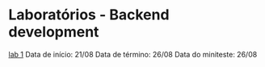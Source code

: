 # Laboratórios - Backend development

[lab 1](https://docs.google.com/document/d/e/2PACX-1vQYsle9B363IU3oDw6hJxn9diVd9-yLOUfCLFQCQehRkf4195xmaY5wjWHOQXGHTRkiv_j0Kfc-qFQq/pub)
Data de início: 21/08
Data de término: 26/08
Data do miniteste: 26/08
